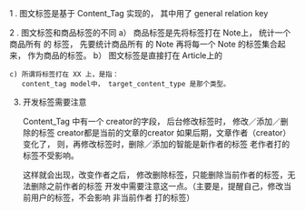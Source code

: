 1 . 图文标签是基于 Content_Tag 实现的， 其中用了 general relation key
 
2 . 图文标签和商品标签的不同
    a） 商品标签是先将标签打在 Note上， 
        统计一个商品所有 的 标签， 先要统计商品所有 的 Note
        再将每一个 Note 的标签集合起来， 作为商品的标签。
    b） 图文标签是直接打在 Article上的
    
    c) 所谓将标签打在 XX 上，是指：
       content_tag model中， target_content_type 是那个类型。 

3.  开发标签需要注意

    Content_Tag 中有一个 creator的字段， 
    后台修改标签时， 修改／添加／删除的标签 creator都是当前的文章的creator
    如果后期，文章作者（creator）变化了， 则，再修改标签时，删除／添加的智能是新作者的标签
    老作者打的标签不受影响。
    
    这样就会出现，改变作者之后， 修改删除标签，只能删除当前作者的标签，无法删除之前作者的标签
    开发中需要注意这一点。（主要是，提醒自己，修改当前用户的标签，不会影响 非当前作者 打的标签）
    
    
    